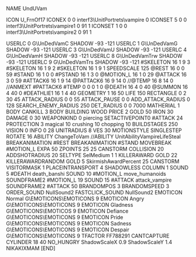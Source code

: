NAME 			UndUVam

ICON 			U_FrnOf17
ICONEX 0 0 interf3\UnitPortrets\vampire 0
ICONSET 5 0 0 interf3\UnitPortrets\vampire1 0 91 1
ICONSET 1 0 0 interf3\UnitPortrets\vampire2 0 91 1

USERLC 			0 G\UnDedVamC SHADOW -93 -121
USERLC 			1 G\UnDedVamG SHADOW -93 -121
USERLC 			3 G\UnDedVamU SHADOW -93 -121
USERLC 			4 G\UnDedVamH SHADOW -93 -121
USERLC 			8 G\UnDedVamTrw SHADOW -93 -121
USERLC 			9 G\UnDedVamTrs SHADOW -93 -121
#SKELETON               16 1 9 3
#SKELETON               16 1 9 2
#SKELETON               16 1 9 1
SPEEDSCALE 125
@REST      		16 0 0 59
#STAND     		16 1 0 0
#PSTAND    		16 1 3 0
@MOTION_L  		16 1 0 29
@ATTACK    		16 3 0 59
#ATTACK6    		16 1 9 14
@PATTACK6  		16 9 14 0
//@TEMP 16 8 14 0
//ANMEXT #PATTACK6 #TEMP 0 0 0 1 0
@DEATH 			16 4 0 40
@SUMMON 			16 4 40 0 
#DEATHLIE1 		16 1 4 40
GEOMETRY 		1 16 50
LIFE     		150
RECTANGLE 		0 2 30 45
ATTACK_RADIUS 		0 0 55
ATTACK_PAUSE 		0 0
ADD_ATTACK_RADIUS 	0 128
SEARCH_ENEMY_RADIUS 	250
DET_RADIUS 		0 0 7000
MATHERIAL 		1 BODY
CANKILL 3 BODY BUILDING WOOD
PRICE 			2 GOLD 50 IRON 30
DAMAGE   		0 30
WEAPONKIND 		0 piercing
SETACTIVEPOINT0		#ATTACK 24
PROTECTION 		3 magical 10 crushing 10 chopping 10
BUILDSTAGES 		250
VISION 			0
INFO 			0 28
UNITRADIUS 		8
VES 			30
MOTIONSTYLE 		SINGLESTEP
ROTATE 			16
ABILITY 		ChangeToVam
//ABILITY 		UnitAbilityVampireLifeSteal
BREAKANIMATION 		#REST
BREAKANIMATION 		#STAND
MOVEBREAK 		#MOTION_L
EXPA 			50
ZPOINTS	25 25
CANSTORM
COLLISION 20
ADDSHOTRADIUS 20
SELTYPE SelMedium 1 1
KILLERAWARD             GOLD 22
KILLERAWARDRANDOM       GOLD 5
SkirmishAwardPercent 25
CANSTORM
VISITORMASK 1
PLACEINTRANSPORT 4
SHADOWLESS
COLUMN 1
SOUND 5 #DEATH death_banshi
SOUND 10 #MOTION_L move_humanoids
SOUNDFRAME2 #MOTION_L 19
SOUND 15 #ATTACK attack_vampire
SOUNDFRAME2 #ATTACK 50
BRANDOMPOS 3
BRANDOMSPEED 3
ORDER_SOUND NullSound2
FASTCLICK_SOUND NullSound2
EMOTICON Normal G\EMOTICONS\EMOTICONS 9
EMOTICON Angry G\EMOTICONS\EMOTICONS 9
EMOTICON Gladness G\EMOTICONS\EMOTICOS 9
EMOTICON Defiance G\EMOTICONS\EMOTICONS 9
EMOTICON Pride G\EMOTICONS\EMOTICONS 9
EMOTICON Sadness G\EMOTICONS\EMOTICONS 9
EMOTICON Despair G\EMOTICONS\EMOTICONS 9
TFACTOR FF788291
CANTCAPTURE
CYLINDER 18 40
NO_HUNGRY
ShadowScaleX 0.9
ShadowScaleY 1.4
NIKAKIXMAM
[END]
